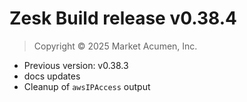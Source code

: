 # Zesk Build release v0.38.4

> Copyright &copy; 2025 Market Acumen, Inc.

- Previous version: v0.38.3
- docs updates
- Cleanup of `awsIPAccess` output
